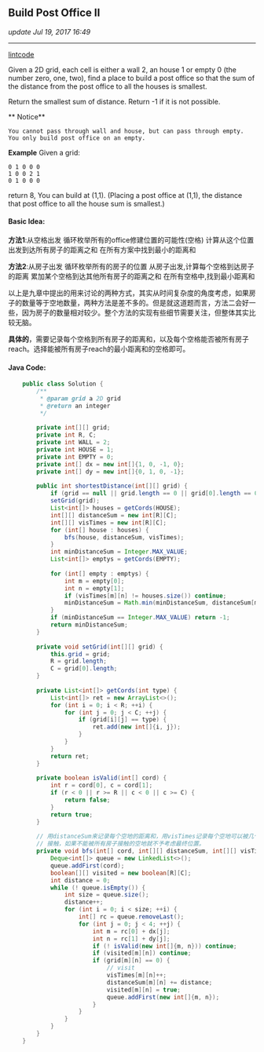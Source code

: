 ## Build Post Office II
_update Jul 19, 2017 16:49_

---
[lintcode](http://www.lintcode.com/en/problem/build-post-office-ii/)

Given a 2D grid, each cell is either a wall 2, an house 1 or empty 0 (the number zero, one, two), find a place to build a post office so that the sum of the distance from the post office to all the houses is smallest.

Return the smallest sum of distance. Return -1 if it is not possible.

** Notice**

    You cannot pass through wall and house, but can pass through empty.
    You only build post office on an empty.

**Example**
    Given a grid:
    
    0 1 0 0 0
    1 0 0 2 1
    0 1 0 0 0
return 8, You can build at (1,1). (Placing a post office at (1,1), the distance that post office to all the house sum is smallest.)

#### Basic Idea:
**方法1**:从空格出发
循环枚举所有的office修建位置的可能性(空格) 
计算从这个位置出发到达所有房子的距离之和 
在所有方案中找到最小的距离和

**方法2**:从房子出发
循环枚举所有的房子的位置
从房子出发,计算每个空格到达房子的距离 
累加某个空格到达其他所有房子的距离之和 
在所有空格中,找到最小距离和

以上是九章中提出的用来讨论的两种方式，其实从时间复杂度的角度考虑，如果房子的数量等于空地数量，两种方法是差不多的。但是就这道题而言，方法二会好一些，因为房子的数量相对较少。整个方法的实现有些细节需要关注，但整体其实比较无脑。

**具体的**，需要记录每个空格到所有房子的距离和，以及每个空格能否被所有房子reach。选择能被所有房子reach的最小距离和的空格即可。

#### Java Code:
```java
    public class Solution {
        /**
         * @param grid a 2D grid
         * @return an integer
         */
        
        private int[][] grid;
        private int R, C;
        private int WALL = 2;
        private int HOUSE = 1;
        private int EMPTY = 0;
        private int[] dx = new int[]{1, 0, -1, 0};
        private int[] dy = new int[]{0, 1, 0, -1};
        
        public int shortestDistance(int[][] grid) {
            if (grid == null || grid.length == 0 || grid[0].length == 0) return -1;
            setGrid(grid);
            List<int[]> houses = getCords(HOUSE);
            int[][] distanceSum = new int[R][C];
            int[][] visTimes = new int[R][C];
            for (int[] house : houses) {
                bfs(house, distanceSum, visTimes);
            }
            int minDistanceSum = Integer.MAX_VALUE;
            List<int[]> emptys = getCords(EMPTY);
            
            for (int[] empty : emptys) {
                int m = empty[0];
                int n = empty[1];
                if (visTimes[m][n] != houses.size()) continue;
                minDistanceSum = Math.min(minDistanceSum, distanceSum[m][n]);
            }
            if (minDistanceSum == Integer.MAX_VALUE) return -1;
            return minDistanceSum;
        }
        
        private void setGrid(int[][] grid) {
            this.grid = grid;
            R = grid.length;
            C = grid[0].length;
        }
        
        private List<int[]> getCords(int type) {
            List<int[]> ret = new ArrayList<>();
            for (int i = 0; i < R; ++i) {
                for (int j = 0; j < C; ++j) {
                    if (grid[i][j] == type) {
                        ret.add(new int[]{i, j});
                    }
                }
            }
            return ret;
        }
        
        private boolean isValid(int[] cord) {
            int r = cord[0], c = cord[1];
            if (r < 0 || r >= R || c < 0 || c >= C) {
                return false;
            }
            return true;
        }
        
        // 用distanceSum来记录每个空地的距离和，用visTimes记录每个空地可以被几个房子
        // 接触，如果不能被所有房子接触的空地就不予考虑最终位置。
        private void bfs(int[] cord, int[][] distanceSum, int[][] visTimes) {
            Deque<int[]> queue = new LinkedList<>();
            queue.addFirst(cord);
            boolean[][] visited = new boolean[R][C];
            int distance = 0;
            while (! queue.isEmpty()) {
                int size = queue.size();
                distance++;
                for (int i = 0; i < size; ++i) {
                    int[] rc = queue.removeLast();
                    for (int j = 0; j < 4; ++j) {
                        int m = rc[0] + dx[j];
                        int n = rc[1] + dy[j];
                        if (! isValid(new int[]{m, n})) continue;
                        if (visited[m][n]) continue;
                        if (grid[m][n] == 0) {
                            // visit
                            visTimes[m][n]++;
                            distanceSum[m][n] += distance;
                            visited[m][n] = true;
                            queue.addFirst(new int[]{m, n});
                        }
                    }
                }
            }
        }
    }
```


